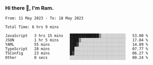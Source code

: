 ### Hi there 👋, I'm Ram.

<!--START_SECTION:waka-->

```text
From: 11 May 2023 - To: 18 May 2023

Total Time: 6 hrs 9 mins

JavaScript   3 hrs 15 mins   █████████████▒░░░░░░░░░░░   53.00 %
JSON         1 hr 5 mins     ████▒░░░░░░░░░░░░░░░░░░░░   17.84 %
YAML         55 mins         ███▓░░░░░░░░░░░░░░░░░░░░░   14.89 %
TypeScript   28 mins         ██░░░░░░░░░░░░░░░░░░░░░░░   07.77 %
TSConfig     23 mins         █▓░░░░░░░░░░░░░░░░░░░░░░░   06.27 %
Other        0 secs          ░░░░░░░░░░░░░░░░░░░░░░░░░   00.24 %
```

<!--END_SECTION:waka-->
